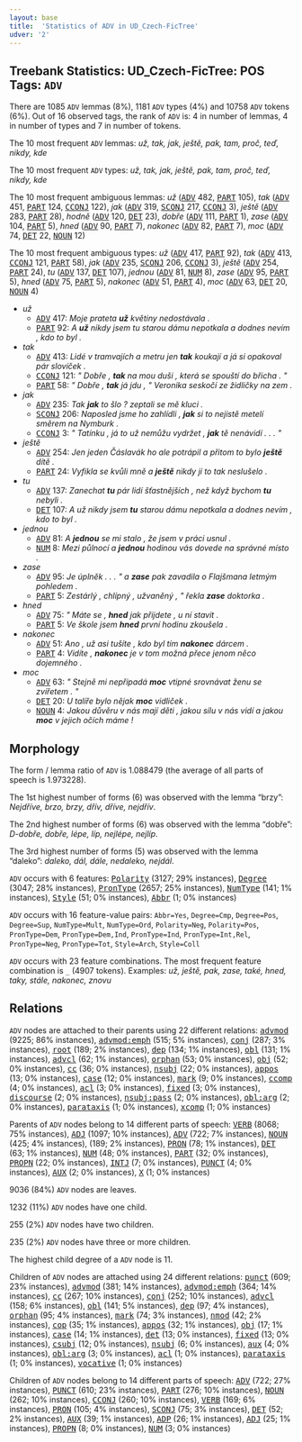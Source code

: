 ```yaml
---
layout: base
title:  'Statistics of ADV in UD_Czech-FicTree'
udver: '2'
---
```


## Treebank Statistics: UD_Czech-FicTree: POS Tags: `ADV`

There are 1085 `ADV` lemmas (8%), 1181 `ADV` types (4%) and 10758 `ADV` tokens (6%).
Out of 16 observed tags, the rank of `ADV` is: 4 in number of lemmas, 4 in number of types and 7 in number of tokens.

The 10 most frequent `ADV` lemmas: <em>už, tak, jak, ještě, pak, tam, proč, teď, nikdy, kde</em>

The 10 most frequent `ADV` types:  <em>už, tak, jak, ještě, pak, tam, proč, teď, nikdy, kde</em>

The 10 most frequent ambiguous lemmas: <em>už</em> (<tt><a href="cs_fictree-pos-ADV.html">ADV</a></tt> 482, <tt><a href="cs_fictree-pos-PART.html">PART</a></tt> 105), <em>tak</em> (<tt><a href="cs_fictree-pos-ADV.html">ADV</a></tt> 451, <tt><a href="cs_fictree-pos-PART.html">PART</a></tt> 124, <tt><a href="cs_fictree-pos-CCONJ.html">CCONJ</a></tt> 122), <em>jak</em> (<tt><a href="cs_fictree-pos-ADV.html">ADV</a></tt> 319, <tt><a href="cs_fictree-pos-SCONJ.html">SCONJ</a></tt> 217, <tt><a href="cs_fictree-pos-CCONJ.html">CCONJ</a></tt> 3), <em>ještě</em> (<tt><a href="cs_fictree-pos-ADV.html">ADV</a></tt> 283, <tt><a href="cs_fictree-pos-PART.html">PART</a></tt> 28), <em>hodně</em> (<tt><a href="cs_fictree-pos-ADV.html">ADV</a></tt> 120, <tt><a href="cs_fictree-pos-DET.html">DET</a></tt> 23), <em>dobře</em> (<tt><a href="cs_fictree-pos-ADV.html">ADV</a></tt> 111, <tt><a href="cs_fictree-pos-PART.html">PART</a></tt> 1), <em>zase</em> (<tt><a href="cs_fictree-pos-ADV.html">ADV</a></tt> 104, <tt><a href="cs_fictree-pos-PART.html">PART</a></tt> 5), <em>hned</em> (<tt><a href="cs_fictree-pos-ADV.html">ADV</a></tt> 90, <tt><a href="cs_fictree-pos-PART.html">PART</a></tt> 7), <em>nakonec</em> (<tt><a href="cs_fictree-pos-ADV.html">ADV</a></tt> 82, <tt><a href="cs_fictree-pos-PART.html">PART</a></tt> 7), <em>moc</em> (<tt><a href="cs_fictree-pos-ADV.html">ADV</a></tt> 74, <tt><a href="cs_fictree-pos-DET.html">DET</a></tt> 22, <tt><a href="cs_fictree-pos-NOUN.html">NOUN</a></tt> 12)

The 10 most frequent ambiguous types:  <em>už</em> (<tt><a href="cs_fictree-pos-ADV.html">ADV</a></tt> 417, <tt><a href="cs_fictree-pos-PART.html">PART</a></tt> 92), <em>tak</em> (<tt><a href="cs_fictree-pos-ADV.html">ADV</a></tt> 413, <tt><a href="cs_fictree-pos-CCONJ.html">CCONJ</a></tt> 121, <tt><a href="cs_fictree-pos-PART.html">PART</a></tt> 58), <em>jak</em> (<tt><a href="cs_fictree-pos-ADV.html">ADV</a></tt> 235, <tt><a href="cs_fictree-pos-SCONJ.html">SCONJ</a></tt> 206, <tt><a href="cs_fictree-pos-CCONJ.html">CCONJ</a></tt> 3), <em>ještě</em> (<tt><a href="cs_fictree-pos-ADV.html">ADV</a></tt> 254, <tt><a href="cs_fictree-pos-PART.html">PART</a></tt> 24), <em>tu</em> (<tt><a href="cs_fictree-pos-ADV.html">ADV</a></tt> 137, <tt><a href="cs_fictree-pos-DET.html">DET</a></tt> 107), <em>jednou</em> (<tt><a href="cs_fictree-pos-ADV.html">ADV</a></tt> 81, <tt><a href="cs_fictree-pos-NUM.html">NUM</a></tt> 8), <em>zase</em> (<tt><a href="cs_fictree-pos-ADV.html">ADV</a></tt> 95, <tt><a href="cs_fictree-pos-PART.html">PART</a></tt> 5), <em>hned</em> (<tt><a href="cs_fictree-pos-ADV.html">ADV</a></tt> 75, <tt><a href="cs_fictree-pos-PART.html">PART</a></tt> 5), <em>nakonec</em> (<tt><a href="cs_fictree-pos-ADV.html">ADV</a></tt> 51, <tt><a href="cs_fictree-pos-PART.html">PART</a></tt> 4), <em>moc</em> (<tt><a href="cs_fictree-pos-ADV.html">ADV</a></tt> 63, <tt><a href="cs_fictree-pos-DET.html">DET</a></tt> 20, <tt><a href="cs_fictree-pos-NOUN.html">NOUN</a></tt> 4)


* <em>už</em>
  * <tt><a href="cs_fictree-pos-ADV.html">ADV</a></tt> 417: <em>Moje prateta <b>už</b> květiny nedostávala .</em>
  * <tt><a href="cs_fictree-pos-PART.html">PART</a></tt> 92: <em>A <b>už</b> nikdy jsem tu starou dámu nepotkala a dodnes nevím , kdo to byl .</em>
* <em>tak</em>
  * <tt><a href="cs_fictree-pos-ADV.html">ADV</a></tt> 413: <em>Lidé v tramvajích a metru jen <b>tak</b> koukají a já si opakoval pár slovíček .</em>
  * <tt><a href="cs_fictree-pos-CCONJ.html">CCONJ</a></tt> 121: <em>" Dobře , <b>tak</b> na mou duši , která se spouští do břicha . "</em>
  * <tt><a href="cs_fictree-pos-PART.html">PART</a></tt> 58: <em>" Dobře , <b>tak</b> já jdu , " Veronika seskočí ze židličky na zem .</em>
* <em>jak</em>
  * <tt><a href="cs_fictree-pos-ADV.html">ADV</a></tt> 235: <em>Tak <b>jak</b> to šlo ? zeptali se mě kluci .</em>
  * <tt><a href="cs_fictree-pos-SCONJ.html">SCONJ</a></tt> 206: <em>Naposled jsme ho zahlídli , <b>jak</b> si to nejistě metelí směrem na Nymburk .</em>
  * <tt><a href="cs_fictree-pos-CCONJ.html">CCONJ</a></tt> 3: <em>" Tatínku , já to už nemůžu vydržet , <b>jak</b> tě nenávidí . . . "</em>
* <em>ještě</em>
  * <tt><a href="cs_fictree-pos-ADV.html">ADV</a></tt> 254: <em>Jen jeden Čáslavák ho ale potrápil a přitom to bylo <b>ještě</b> dítě .</em>
  * <tt><a href="cs_fictree-pos-PART.html">PART</a></tt> 24: <em>Vyfikla se kvůli mně a <b>ještě</b> nikdy jí to tak neslušelo .</em>
* <em>tu</em>
  * <tt><a href="cs_fictree-pos-ADV.html">ADV</a></tt> 137: <em>Zanechat <b>tu</b> pár lidí šťastnějších , než když bychom <b>tu</b> nebyli .</em>
  * <tt><a href="cs_fictree-pos-DET.html">DET</a></tt> 107: <em>A už nikdy jsem <b>tu</b> starou dámu nepotkala a dodnes nevím , kdo to byl .</em>
* <em>jednou</em>
  * <tt><a href="cs_fictree-pos-ADV.html">ADV</a></tt> 81: <em>A <b>jednou</b> se mi stalo , že jsem v práci usnul .</em>
  * <tt><a href="cs_fictree-pos-NUM.html">NUM</a></tt> 8: <em>Mezi půlnocí a <b>jednou</b> hodinou vás dovede na správné místo .</em>
* <em>zase</em>
  * <tt><a href="cs_fictree-pos-ADV.html">ADV</a></tt> 95: <em>Je úplněk . . . " a <b>zase</b> pak zavadila o Flajšmana letmým pohledem .</em>
  * <tt><a href="cs_fictree-pos-PART.html">PART</a></tt> 5: <em>Zestárlý , chlípný , užvaněný , " řekla <b>zase</b> doktorka .</em>
* <em>hned</em>
  * <tt><a href="cs_fictree-pos-ADV.html">ADV</a></tt> 75: <em>" Máte se , <b>hned</b> jak přijdete , u ní stavit .</em>
  * <tt><a href="cs_fictree-pos-PART.html">PART</a></tt> 5: <em>Ve škole jsem <b>hned</b> první hodinu zkoušela .</em>
* <em>nakonec</em>
  * <tt><a href="cs_fictree-pos-ADV.html">ADV</a></tt> 51: <em>Ano , už asi tušíte , kdo byl tím <b>nakonec</b> dárcem .</em>
  * <tt><a href="cs_fictree-pos-PART.html">PART</a></tt> 4: <em>Vidíte , <b>nakonec</b> je v tom možná přece jenom něco dojemného .</em>
* <em>moc</em>
  * <tt><a href="cs_fictree-pos-ADV.html">ADV</a></tt> 63: <em>" Stejně mi nepřipadá <b>moc</b> vtipné srovnávat ženu se zvířetem . "</em>
  * <tt><a href="cs_fictree-pos-DET.html">DET</a></tt> 20: <em>U talíře bylo nějak <b>moc</b> vidliček .</em>
  * <tt><a href="cs_fictree-pos-NOUN.html">NOUN</a></tt> 4: <em>Jakou důvěru v nás mají děti , jakou sílu v nás vidí a jakou <b>moc</b> v jejich očích máme !</em>

## Morphology

The form / lemma ratio of `ADV` is 1.088479 (the average of all parts of speech is 1.973228).

The 1st highest number of forms (6) was observed with the lemma “brzy”: <em>Nejdříve, brzo, brzy, dřív, dříve, nejdřív</em>.

The 2nd highest number of forms (6) was observed with the lemma “dobře”: <em>D-dobře, dobře, lépe, líp, nejlépe, nejlíp</em>.

The 3rd highest number of forms (5) was observed with the lemma “daleko”: <em>daleko, dál, dále, nedaleko, nejdál</em>.

`ADV` occurs with 6 features: <tt><a href="cs_fictree-feat-Polarity.html">Polarity</a></tt> (3127; 29% instances), <tt><a href="cs_fictree-feat-Degree.html">Degree</a></tt> (3047; 28% instances), <tt><a href="cs_fictree-feat-PronType.html">PronType</a></tt> (2657; 25% instances), <tt><a href="cs_fictree-feat-NumType.html">NumType</a></tt> (141; 1% instances), <tt><a href="cs_fictree-feat-Style.html">Style</a></tt> (51; 0% instances), <tt><a href="cs_fictree-feat-Abbr.html">Abbr</a></tt> (1; 0% instances)

`ADV` occurs with 16 feature-value pairs: `Abbr=Yes`, `Degree=Cmp`, `Degree=Pos`, `Degree=Sup`, `NumType=Mult`, `NumType=Ord`, `Polarity=Neg`, `Polarity=Pos`, `PronType=Dem`, `PronType=Dem,Ind`, `PronType=Ind`, `PronType=Int,Rel`, `PronType=Neg`, `PronType=Tot`, `Style=Arch`, `Style=Coll`

`ADV` occurs with 23 feature combinations.
The most frequent feature combination is `_` (4907 tokens).
Examples: <em>už, ještě, pak, zase, také, hned, taky, stále, nakonec, znovu</em>


## Relations

`ADV` nodes are attached to their parents using 22 different relations: <tt><a href="cs_fictree-dep-advmod.html">advmod</a></tt> (9225; 86% instances), <tt><a href="cs_fictree-dep-advmod-emph.html">advmod:emph</a></tt> (515; 5% instances), <tt><a href="cs_fictree-dep-conj.html">conj</a></tt> (287; 3% instances), <tt><a href="cs_fictree-dep-root.html">root</a></tt> (189; 2% instances), <tt><a href="cs_fictree-dep-dep.html">dep</a></tt> (134; 1% instances), <tt><a href="cs_fictree-dep-obl.html">obl</a></tt> (131; 1% instances), <tt><a href="cs_fictree-dep-advcl.html">advcl</a></tt> (62; 1% instances), <tt><a href="cs_fictree-dep-orphan.html">orphan</a></tt> (53; 0% instances), <tt><a href="cs_fictree-dep-obj.html">obj</a></tt> (52; 0% instances), <tt><a href="cs_fictree-dep-cc.html">cc</a></tt> (36; 0% instances), <tt><a href="cs_fictree-dep-nsubj.html">nsubj</a></tt> (22; 0% instances), <tt><a href="cs_fictree-dep-appos.html">appos</a></tt> (13; 0% instances), <tt><a href="cs_fictree-dep-case.html">case</a></tt> (12; 0% instances), <tt><a href="cs_fictree-dep-mark.html">mark</a></tt> (9; 0% instances), <tt><a href="cs_fictree-dep-ccomp.html">ccomp</a></tt> (4; 0% instances), <tt><a href="cs_fictree-dep-acl.html">acl</a></tt> (3; 0% instances), <tt><a href="cs_fictree-dep-fixed.html">fixed</a></tt> (3; 0% instances), <tt><a href="cs_fictree-dep-discourse.html">discourse</a></tt> (2; 0% instances), <tt><a href="cs_fictree-dep-nsubj-pass.html">nsubj:pass</a></tt> (2; 0% instances), <tt><a href="cs_fictree-dep-obl-arg.html">obl:arg</a></tt> (2; 0% instances), <tt><a href="cs_fictree-dep-parataxis.html">parataxis</a></tt> (1; 0% instances), <tt><a href="cs_fictree-dep-xcomp.html">xcomp</a></tt> (1; 0% instances)

Parents of `ADV` nodes belong to 14 different parts of speech: <tt><a href="cs_fictree-pos-VERB.html">VERB</a></tt> (8068; 75% instances), <tt><a href="cs_fictree-pos-ADJ.html">ADJ</a></tt> (1097; 10% instances), <tt><a href="cs_fictree-pos-ADV.html">ADV</a></tt> (722; 7% instances), <tt><a href="cs_fictree-pos-NOUN.html">NOUN</a></tt> (425; 4% instances),  (189; 2% instances), <tt><a href="cs_fictree-pos-PRON.html">PRON</a></tt> (78; 1% instances), <tt><a href="cs_fictree-pos-DET.html">DET</a></tt> (63; 1% instances), <tt><a href="cs_fictree-pos-NUM.html">NUM</a></tt> (48; 0% instances), <tt><a href="cs_fictree-pos-PART.html">PART</a></tt> (32; 0% instances), <tt><a href="cs_fictree-pos-PROPN.html">PROPN</a></tt> (22; 0% instances), <tt><a href="cs_fictree-pos-INTJ.html">INTJ</a></tt> (7; 0% instances), <tt><a href="cs_fictree-pos-PUNCT.html">PUNCT</a></tt> (4; 0% instances), <tt><a href="cs_fictree-pos-AUX.html">AUX</a></tt> (2; 0% instances), <tt><a href="cs_fictree-pos-X.html">X</a></tt> (1; 0% instances)

9036 (84%) `ADV` nodes are leaves.

1232 (11%) `ADV` nodes have one child.

255 (2%) `ADV` nodes have two children.

235 (2%) `ADV` nodes have three or more children.

The highest child degree of a `ADV` node is 11.

Children of `ADV` nodes are attached using 24 different relations: <tt><a href="cs_fictree-dep-punct.html">punct</a></tt> (609; 23% instances), <tt><a href="cs_fictree-dep-advmod.html">advmod</a></tt> (381; 14% instances), <tt><a href="cs_fictree-dep-advmod-emph.html">advmod:emph</a></tt> (364; 14% instances), <tt><a href="cs_fictree-dep-cc.html">cc</a></tt> (267; 10% instances), <tt><a href="cs_fictree-dep-conj.html">conj</a></tt> (252; 10% instances), <tt><a href="cs_fictree-dep-advcl.html">advcl</a></tt> (158; 6% instances), <tt><a href="cs_fictree-dep-obl.html">obl</a></tt> (141; 5% instances), <tt><a href="cs_fictree-dep-dep.html">dep</a></tt> (97; 4% instances), <tt><a href="cs_fictree-dep-orphan.html">orphan</a></tt> (95; 4% instances), <tt><a href="cs_fictree-dep-mark.html">mark</a></tt> (74; 3% instances), <tt><a href="cs_fictree-dep-nmod.html">nmod</a></tt> (42; 2% instances), <tt><a href="cs_fictree-dep-cop.html">cop</a></tt> (35; 1% instances), <tt><a href="cs_fictree-dep-appos.html">appos</a></tt> (32; 1% instances), <tt><a href="cs_fictree-dep-obj.html">obj</a></tt> (17; 1% instances), <tt><a href="cs_fictree-dep-case.html">case</a></tt> (14; 1% instances), <tt><a href="cs_fictree-dep-det.html">det</a></tt> (13; 0% instances), <tt><a href="cs_fictree-dep-fixed.html">fixed</a></tt> (13; 0% instances), <tt><a href="cs_fictree-dep-csubj.html">csubj</a></tt> (12; 0% instances), <tt><a href="cs_fictree-dep-nsubj.html">nsubj</a></tt> (6; 0% instances), <tt><a href="cs_fictree-dep-aux.html">aux</a></tt> (4; 0% instances), <tt><a href="cs_fictree-dep-obl-arg.html">obl:arg</a></tt> (3; 0% instances), <tt><a href="cs_fictree-dep-acl.html">acl</a></tt> (1; 0% instances), <tt><a href="cs_fictree-dep-parataxis.html">parataxis</a></tt> (1; 0% instances), <tt><a href="cs_fictree-dep-vocative.html">vocative</a></tt> (1; 0% instances)

Children of `ADV` nodes belong to 14 different parts of speech: <tt><a href="cs_fictree-pos-ADV.html">ADV</a></tt> (722; 27% instances), <tt><a href="cs_fictree-pos-PUNCT.html">PUNCT</a></tt> (610; 23% instances), <tt><a href="cs_fictree-pos-PART.html">PART</a></tt> (276; 10% instances), <tt><a href="cs_fictree-pos-NOUN.html">NOUN</a></tt> (262; 10% instances), <tt><a href="cs_fictree-pos-CCONJ.html">CCONJ</a></tt> (260; 10% instances), <tt><a href="cs_fictree-pos-VERB.html">VERB</a></tt> (169; 6% instances), <tt><a href="cs_fictree-pos-PRON.html">PRON</a></tt> (105; 4% instances), <tt><a href="cs_fictree-pos-SCONJ.html">SCONJ</a></tt> (75; 3% instances), <tt><a href="cs_fictree-pos-DET.html">DET</a></tt> (52; 2% instances), <tt><a href="cs_fictree-pos-AUX.html">AUX</a></tt> (39; 1% instances), <tt><a href="cs_fictree-pos-ADP.html">ADP</a></tt> (26; 1% instances), <tt><a href="cs_fictree-pos-ADJ.html">ADJ</a></tt> (25; 1% instances), <tt><a href="cs_fictree-pos-PROPN.html">PROPN</a></tt> (8; 0% instances), <tt><a href="cs_fictree-pos-NUM.html">NUM</a></tt> (3; 0% instances)


